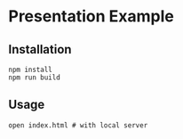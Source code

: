 # Presentation Example

## Installation

    npm install
    npm run build

## Usage


    open index.html # with local server
